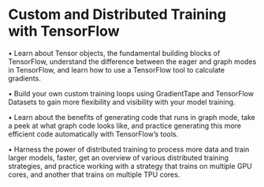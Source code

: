 # Custom and Distributed Training with TensorFlow

• Learn about Tensor objects, the fundamental building blocks of TensorFlow, understand the difference between the eager and graph modes in TensorFlow, 
and learn how to use a TensorFlow tool to calculate gradients.

• Build your own custom training loops using GradientTape and TensorFlow Datasets to gain more flexibility and visibility with your model training. 

• Learn about the benefits of generating code that runs in graph mode, take a peek at what graph code looks like, 
and practice generating this more efficient code automatically with TensorFlow’s tools.

• Harness the power of distributed training to process more data and train larger models, faster, 
get an overview of various distributed training strategies, and practice working with a strategy that trains on multiple GPU cores, and another that trains on multiple TPU cores.

